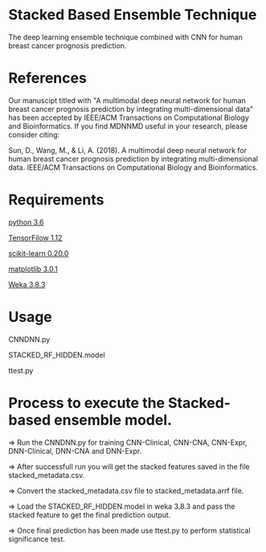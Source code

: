 # Stacked Based Ensemble Technique
The deep learning ensemble technique combined with CNN for human breast cancer prognosis prediction.

# References

Our manuscipt titled with "A multimodal deep neural network for human breast cancer prognosis prediction by integrating multi-dimensional data" has been accepted by IEEE/ACM Transactions on Computational Biology and Bioinformatics. If you find MDNNMD useful in your research, please consider citing:

Sun, D., Wang, M., & Li, A. (2018). A multimodal deep neural network for human breast cancer prognosis prediction by integrating multi-dimensional data. IEEE/ACM Transactions on Computational Biology and Bioinformatics.
# Requirements
[python 3.6](https://www.python.org/downloads/)


[TensorFilow 1.12](https://www.tensorflow.org/install/)


[scikit-learn 0.20.0](http://scikit-learn.org/stable/)


[matplotlib 3.0.1](https://matplotlib.org/users/installing.html)


[Weka 3.8.3](https://www.cs.waikato.ac.nz/ml/weka/downloading.html)

# Usage
CNNDNN.py

STACKED_RF_HIDDEN.model

ttest.py

# Process to execute the Stacked-based ensemble model.

=> Run the CNNDNN.py for training CNN-Clinical, CNN-CNA, CNN-Expr, DNN-Clinical, DNN-CNA and DNN-Expr.

=> After successfull run you will get the stacked features saved in the file stacked_metadata.csv.

=> Convert the stacked_metadata.csv file to stacked_metadata.arrf file.

=> Load the STACKED_RF_HIDDEN.model in weka 3.8.3 and pass the stacked feature to get the final prediction output.

=> Once final prediction has been made use ttest.py to perform statistical significance test.




